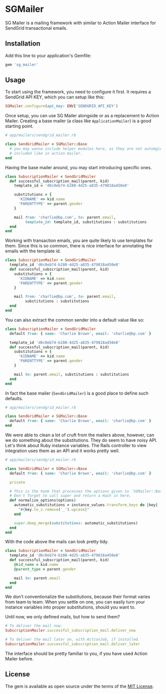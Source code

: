# SGMailer

SG Mailer is a mailing framework with similar to Action Mailer interface for SendGrid
transactional emails.

## Installation

Add this line to your application's Gemfile:

```ruby
gem 'sg_mailer'
```

## Usage

To start using the framework, you need to configure it first. It requires a
SendGrid API KEY, which you can setup like this:

```ruby
SGMailer.configure(api_key: ENV['SENDGRID_API_KEY')
```

Once setup, you can use SG Mailer alongside or as a replacement to Action
Mailer. Creating a base mailer (a class like `ApplicationMailer`) is a good
starting point.

```ruby
# app/mailers/sendgrid_mailer.rb

class SendGridMailer < SGMailer::Base
  # you may wanna include helper modules here, as they are not automgically
  # included like in action mailer.
end
```

Having the base mailer around, you may start introducing specific ones.

```ruby
class SubscriptionMailer < SendGridMailer
  def successful_subscription_mail(parent, kid)
    template_id = 'd6c0eb74-b280-4d25-a835-479818a450e8'

    substitutions = {
      'KIDNAME' => kid.name
      'PARENTTYPE' => parent.gender
    }

    mail from: 'charlie@bp.com', to: parent.email,
         template_id: template_id, substitutions : substitutions
  end
end
```

Working with transaction emails, you are quite likely to use templates for
them. Since this is so common, there is nice interface for annotating the
emails with the template id.

```ruby
class SubscriptionMailer < SendGridMailer
  template_id 'd6c0eb74-b280-4d25-a835-479818a450e8'
  def successful_subscription_mail(parent, kid)
    substitutions = {
      'KIDNAME' => kid.name
      'PARENTTYPE' => parent.gender
    }

    mail from: 'charlie@bp.com', to: parent.email,
         substitutions : substitutions
  end
end
```

You can also extract the common sender into a default value like so:

```ruby
class SubscriptionMailer < SendGridMailer
  default from: { name: 'Charlie Brown', email: 'charlie@bp.com' }

  template_id 'd6c0eb74-b280-4d25-a835-479818a450e8'
  def successful_subscription_mail(parent, kid)
    substitutions = {
      'KIDNAME' => kid.name
      'PARENTTYPE' => parent.gender
    }

    mail to: parent.email, substitutions : substitutions
  end
end
```

In fact the base mailer (`SendGridMailer`) is a good place to define such
defaults.

```ruby
# app/mailers/sendgrid_mailer.rb

class SendGridMailer < SGMailer::Base
  default from: { name: 'Charlie Brown', email: 'charlie@bp.com' }
end
```

We were able to clean a lot of cruft from the mailers above, however, can we do
something about the substitutions. They do seem to have noisy API. Let's think
about Ruby instance variables. The Rails controller to view integration uses
them as an API and it works pretty well.


```ruby
# app/mailers/sendgrid_mailer.rb

class SendGridMailer < SGMailer::Base
  default from: { name: 'Charlie Brown', email: 'charlie@bp.com' }

  private

  # This is the hook that processes the options given to `SGMailer::Base#mail`.
  # Don't forget to call super and return a Hash in here.
  def normalize_options(options)
    automatic_substitutions = instance_values.transform_keys do |key|
      "#{key.to_s.remove('_').upcase}"
    end

    super.deep_merge(substitutions: automatic_substitutions)
  end
end
```

With the code above the mails can look pretty tidy.

```ruby
class SubscriptionMailer < SendGridMailer
  template_id 'd6c0eb74-b280-4d25-a835-479818a450e8'
  def successful_subscription_mail(parent, kid)
    @kid_name = kid.name
    @parent_type = parent.gender

    mail to: parent.email
  end
end
```

We don't conventionalize the substitutions, because their format varies from
team to team. When you settle on one, you can easily turn your instance
variables into proper substitutions, should you want to.

Until now, we only defined mails, but how to send them?

```ruby
# To deliver the mail now.
SubscriptionMailer.successful_subscription_mail.deliver_now

# To deliver the mail later on, with ActionJob, if installed.
SubscriptionMailer.successful_subscription_mail.deliver_later
```

The interface should be pretty familiar to you, if you have used Action Mailer
before.
## License

The gem is available as open source under the terms of the [MIT
License](http://opensource.org/licenses/MIT).
